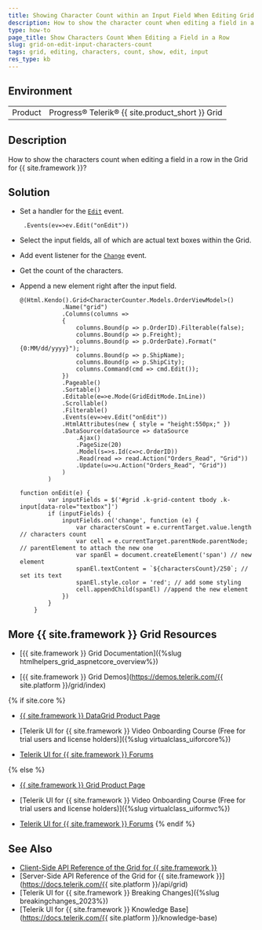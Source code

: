 ```yaml
---
title: Showing Character Count within an Input Field When Editing Grid Row
description: How to show the character count when editing a field in a row in the Grid for {{ site.framework }}? 
type: how-to
page_title: Show Characters Count When Editing a Field in a Row
slug: grid-on-edit-input-characters-count
tags: grid, editing, characters, count, show, edit, input
res_type: kb
---
```


## Environment

<table>
	<tbody>
        <tr>
			<td>Product</td>
			<td>Progress® Telerik® {{ site.product_short }} Grid</td>
		</tr>
	</tbody>
</table>

## Description

How to show the characters count when editing a field in a row in the Grid for {{ site.framework }}? 

## Solution

* Set a handler for the [`Edit`](https://docs.telerik.com/kendo-ui/api/javascript/ui/grid/events/edit) event.

    ```Razor
     .Events(ev=>ev.Edit("onEdit"))
    ```

* Select the input fields, all of which are actual text boxes within the Grid.

* Add event listener for the [`Change`](https://developer.mozilla.org/en-US/docs/Web/API/HTMLElement/change_event) event.

* Get the count of the characters.

* Append a new element right after the input field.

    ```Razor Index.cshtml
    @(Html.Kendo().Grid<CharacterCounter.Models.OrderViewModel>()
                .Name("grid")
                .Columns(columns =>
                {
                    columns.Bound(p => p.OrderID).Filterable(false);
                    columns.Bound(p => p.Freight);
                    columns.Bound(p => p.OrderDate).Format("{0:MM/dd/yyyy}");
                    columns.Bound(p => p.ShipName);
                    columns.Bound(p => p.ShipCity);
                    columns.Command(cmd => cmd.Edit());
                })
                .Pageable()
                .Sortable()
                .Editable(e=>e.Mode(GridEditMode.InLine))
                .Scrollable()
                .Filterable()
                .Events(ev=>ev.Edit("onEdit"))
                .HtmlAttributes(new { style = "height:550px;" })
                .DataSource(dataSource => dataSource
                    .Ajax()
                    .PageSize(20)
                    .Model(s=>s.Id(c=>c.OrderID))
                    .Read(read => read.Action("Orders_Read", "Grid"))
                    .Update(u=>u.Action("Orders_Read", "Grid"))
                )
            )
    ```
    ```JS script.js
    function onEdit(e) {
            var inputFields = $('#grid .k-grid-content tbody .k-input[data-role="textbox"]')
            if (inputFields) {
                inputFields.on('change', function (e) {
                    var charactersCount = e.currentTarget.value.length // characters count
                    var cell = e.currentTarget.parentNode.parentNode; // parentElement to attach the new one
                    var spanEl = document.createElement('span') // new element
                    spanEl.textContent = `${charactersCount}/250`; // set its text
                    spanEl.style.color = 'red'; // add some styling
                    cell.appendChild(spanEl) //append the new element
                })
            }
        }
    ```

## More {{ site.framework }} Grid Resources

* [{{ site.framework }} Grid Documentation]({%slug htmlhelpers_grid_aspnetcore_overview%})

* [{{ site.framework }} Grid Demos](https://demos.telerik.com/{{ site.platform }}/grid/index)

{% if site.core %}
* [{{ site.framework }} DataGrid Product Page](https://www.telerik.com/aspnet-core-ui/grid)

* [Telerik UI for {{ site.framework }} Video Onboarding Course (Free for trial users and license holders)]({%slug virtualclass_uiforcore%})

* [Telerik UI for {{ site.framework }} Forums](https://www.telerik.com/forums/aspnet-core-ui)

{% else %}
* [{{ site.framework }} Grid Product Page](https://www.telerik.com/aspnet-mvc/grid)

* [Telerik UI for {{ site.framework }} Video Onboarding Course (Free for trial users and license holders)]({%slug virtualclass_uiformvc%})

* [Telerik UI for {{ site.framework }} Forums](https://www.telerik.com/forums/aspnet-mvc)
{% endif %}

## See Also

* [Client-Side API Reference of the Grid for {{ site.framework }}](https://docs.telerik.com/kendo-ui/api/javascript/ui/grid)
* [Server-Side API Reference of the Grid for {{ site.framework }}](https://docs.telerik.com/{{ site.platform }}/api/grid)
* [Telerik UI for {{ site.framework }} Breaking Changes]({%slug breakingchanges_2023%})
* [Telerik UI for {{ site.framework }} Knowledge Base](https://docs.telerik.com/{{ site.platform }}/knowledge-base)
